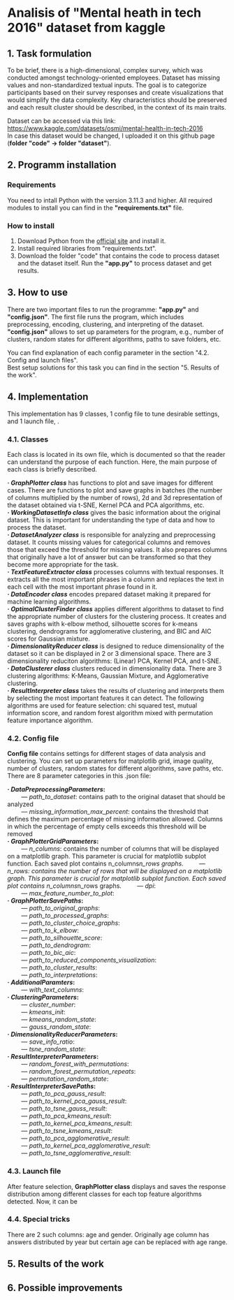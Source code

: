 # Analisis of "Mental heath in tech 2016" dataset from kaggle

## 1. Task formulation
To be brief, there is a high-dimensional, complex survey, which was conducted amongst technology-oriented employees. Dataset has missing values and non-standardized textual inputs. The goal is to categorize participants based on their survey responses and create visualizations that would simplify the data complexity. Key characteristics should be preserved and each result cluster should be described, in the context of its main traits.

Dataset can be accessed via this link: https://www.kaggle.com/datasets/osmi/mental-health-in-tech-2016  
In case this dataset would be changed, I uploaded it on this github page (**folder "code" -> folder "dataset"**).  
## 2. Programm installation
### Requirements 
You need to intall Python with the version 3.11.3 and higher. All required modules to install you can find in the **"requirements.txt"** file.

### How to install
1. Download Python from the [official site](https://www.python.org/downloads/) and install it.  
2. Install required libraries from "requirements.txt".  
3. Download the folder "code" that contains the code to process dataset and the dataset itself. Run the **"app.py"** to process dataset and get results.  

## 3. How to use
There are two important files to run the programme: **"app.py"** and **"config.json"**. The first file runs the program, which includes preprocessing, encoding, clustering, and interpreting of the dataset. **"config.json"** allows to set up parameters for the program, e.g., number of clusters, random states for different algorithms, paths to save folders, etc.  

You can find explanation of each config parameter in the section "4.2. Config and launch files".  
Best setup solutions for this task you can find in the section "5. Results of the work".  

## 4. Implementation
This implementation has 9 classes, 1 config file to tune desirable settings, and 1 launch file, .
### 4.1. Classes
Each class is located in its own file, which is documented so that the reader can understand the purpose of each function. Here, the main purpose of each class is briefly described.

**· _GraphPlotter class_** has functions to plot and save images for different cases. There are functions to plot and save graphs in batches (the number of columns multiplied by the number of rows), 2d and 3d representation of the dataset obtained via t-SNE, Kernel PCA and PCA algorithms, etc.  
**· _WorkingDatasetInfo class_** gives the basic information about the original dataset. This is important for understanding the type of data and how to process the dataset.  
**· _DatasetAnalyzer class_** is responsible for analyzing and preprocessing dataset. It counts missing values for categorical columns and removes those that exceed the threshold for missing values. It also prepares columns that originally have a lot of answer but can be transformed so that they become more appropriate for the task.  
**· _TextFeatureExtractor class_** processes columns with textual responses. It extracts all the most important phrases in a column and replaces the text in each cell with the most important phrase found in it.  
**· _DataEncoder class_** encodes prepared dataset making it prepared for machine learning algorithms.  
**· _OptimalClusterFinder class_** applies different algorithms to dataset to find the appropriate number of clusters for the clustering process. It creates and saves graphs with k-elbow method, silhouette scores for k-means clustering, dendrograms for agglomerative clustering, and BIC and AIC scores for Gaussian mixture.  
**· _DimensionalityReducer class_** is designed to reduce dimensionality of the dataset so it can be displayed in 2 or 3 dimensional space. There are 3 dimensionality reduciton algorithms: (Linear) PCA, Kernel PCA, and t-SNE.  
**· _DataClusterer class_** clusters reduced in dimensionality data. There are 3 clustering algorithms: K-Means, Gaussian Mixture, and Agglomerative clustering.  
**· _ResultInterpreter class_** takes the results of clustering and interprets them by selecting the most important features it can detect. The following algorithms are used for feature selection: chi squared test, mutual information score, and random forest algorithm mixed with permutation feature importance algorithm.  

### 4.2. Config file
**Config file** contains settings for different stages of data analysis and clustering. You can set up parameters for matplotlib grid, image quality, number of clusters, random states for different algorithms, save paths, etc. There are 8 parameter categories in this .json file:  

**· _DataPreprocessingParameters_:**  
&emsp;&emsp; — _path_to_dataset_: contains path to the original dataset that should be analyzed  
&emsp;&emsp; — _missing_information_max_percent_: contains the threshold that defines the maximum percentage of missing information allowed. Columns in which the percentage of empty cells exceeds this threshold will be removed  
**· _GraphPlotterGridParameters_:**  
&emsp;&emsp; — _n_columns_: contains the number of columns that will be displayed on a matplotlib graph. This parameter is crucial for matplotlib subplot function. Each saved plot contains n\_columns*n\_rows graphs. 
&emsp;&emsp; — _n_rows_: contains the number of rows that will be displayed on a matplotlib graph. This parameter is crucial for matplotlib subplot function. Each saved plot contains n\_columns*n\_rows graphs. 
&emsp;&emsp; — _dpi_:  
&emsp;&emsp; — _max_feature_number_to_plot_:  
**· _GraphPlotterSavePaths_:**  
&emsp;&emsp; — _path_to_original_graphs_:  
&emsp;&emsp; — _path_to_processed_graphs_:  
&emsp;&emsp; — _path_to_cluster_choice_graphs_:  
&emsp;&emsp; — _path_to_k_elbow_:  
&emsp;&emsp; — _path_to_silhouette_score_:  
&emsp;&emsp; — _path_to_dendrogram_:  
&emsp;&emsp; — _path_to_bic_aic_:  
&emsp;&emsp; — _path_to_reduced_components_visualization_:  
&emsp;&emsp; — _path_to_cluster_results_:  
&emsp;&emsp; — _path_to_interpretations_:  
**· _AdditionalParamters_:**  
&emsp;&emsp; — _with_text_columns_:  
**· _ClusteringParameters_:**  
&emsp;&emsp; — _cluster_number_:  
&emsp;&emsp; — _kmeans_init_:  
&emsp;&emsp; — _kmeans_random_state_:  
&emsp;&emsp; — _gauss_random_state_:  
**· _DimensionalityReducerParameters_:**  
&emsp;&emsp; — _save_info_ratio_:  
&emsp;&emsp; — _tsne_random_state_:  
**· _ResultInterpreterParameters_:**  
&emsp;&emsp; — _random_forest_with_permutations_:  
&emsp;&emsp; — _random_forest_permutation_repeats_:  
&emsp;&emsp; — _permutation_random_state_:  
**· _ResultInterpreterSavePaths_:**  
&emsp;&emsp; — _path_to_pca_gauss_result_:  
&emsp;&emsp; — _path_to_kernel_pca_gauss_result_:  
&emsp;&emsp; — _path_to_tsne_gauss_result_:  
&emsp;&emsp; — _path_to_pca_kmeans_result_:  
&emsp;&emsp; — _path_to_kernel_pca_kmeans_result_:  
&emsp;&emsp; — _path_to_tsne_kmeans_result_:  
&emsp;&emsp; — _path_to_pca_agglomerative_result_:  
&emsp;&emsp; — _path_to_kernel_pca_agglomerative_result_:  
&emsp;&emsp; — _path_to_tsne_agglomerative_result_:  

### 4.3. Launch file
After feature selection, **GraphPlotter class** displays and saves the response distribution among different classes for each top feature algorithms detected. Now, it can be 

### 4.4. Special tricks
There are 2 such columns: age and gender. Originally age column has answers distributed by year but certain age can be replaced with age range. 

## 5. Results of the work

## 6. Possible improvements
